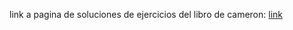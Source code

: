 link a pagina de soluciones de ejercicios del libro de cameron:  [link](https://webspace.maths.qmul.ac.uk/p.j.cameron/algebra/#s2)

